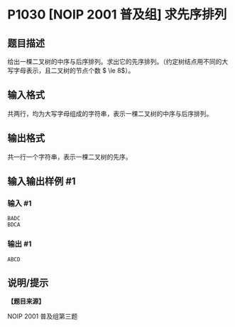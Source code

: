 # P1030 [NOIP 2001 普及组] 求先序排列

## 题目描述

给出一棵二叉树的中序与后序排列。求出它的先序排列。（约定树结点用不同的大写字母表示，且二叉树的节点个数 $ \le 8$）。

## 输入格式

共两行，均为大写字母组成的字符串，表示一棵二叉树的中序与后序排列。

## 输出格式

共一行一个字符串，表示一棵二叉树的先序。

## 输入输出样例 #1

### 输入 #1

```
BADC
BDCA
```

### 输出 #1

```
ABCD
```

## 说明/提示

**【题目来源】**

NOIP 2001 普及组第三题
